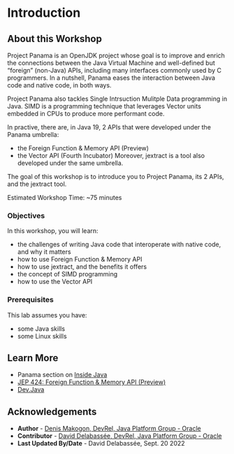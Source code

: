# Introduction

## About this Workshop


Project Panama is an OpenJDK project whose goal is to improve and enrich the connections between the Java Virtual Machine and well-defined but “foreign” (non-Java) APIs, including many interfaces commonly used by C programmers. In a nutshell, Panama eases the interaction between Java code and native code, in both ways.

Project Panama also tackles Single Intrsuction Mulitple Data programming in Java. SIMD is a programming technique that leverages Vector units embedded in CPUs to produce more performant code. 

In practive, there are, in Java 19, 2 APIs that were developed under the Panama umbrella:
- the Foreign Function & Memory API (Preview)
- the Vector API (Fourth Incubator)
Moreover, jextract is a tool also developed under the same umbrella.

The goal of this workshop is to introduce you to Project Panama, its 2 APIs, and the jextract tool. 

Estimated Workshop Time: ~75 minutes

### Objectives


In this workshop, you will learn:
* the challenges of writing Java code that interoperate with native code, and why it matters
* how to use Foreign Function & Memory API
* how to use jextract, and the benefits it offers
* the concept of SIMD programming
* how to use the Vector API


### Prerequisites

This lab assumes you have:
* some Java skills
* some Linux skills


## Learn More

* Panama section on [Inside Java](https://inside.java/tag/panama)
* [JEP 424: Foreign Function & Memory API (Preview)](https://openjdk.org/jeps/424)
* [Dev.Java](https://dev.java)

## Acknowledgements
* **Author** - [Denis Makogon, DevRel, Java Platform Group - Oracle](https://twitter.com/denis_makogon)
* **Contributor** -  [David Delabassée, DevRel, Java Platform Group - Oracle](https://twitter.com/delabassee)
* **Last Updated By/Date** - David Delabassée, Sept. 20 2022
